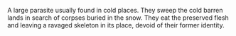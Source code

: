 A large parasite usually found in cold places. They sweep the cold barren lands in search of corpses buried in the snow. They eat the preserved flesh and leaving a ravaged skeleton in its place, devoid of their former identity.